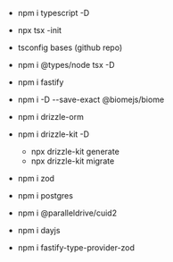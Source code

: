 - npm i typescript -D
- npx tsx -init
- tsconfig bases (github repo)
- npm i @types/node tsx -D
- npm i fastify

- npm i -D --save-exact @biomejs/biome
- npm i drizzle-orm
- npm i drizzle-kit -D
  * npx drizzle-kit generate
  * npx drizzle-kit migrate

- npm i zod
- npm i postgres
- npm i @paralleldrive/cuid2
- npm i dayjs
- npm i fastify-type-provider-zod



